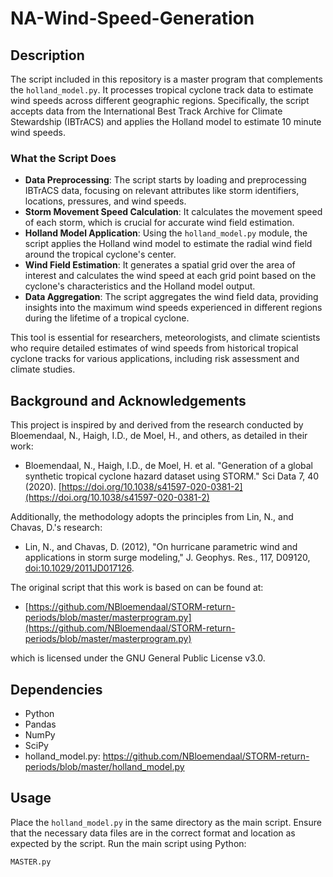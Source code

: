 # NA-Wind-Speed-Generation

## Description

The script included in this repository is a master program that complements the `holland_model.py`. It processes tropical cyclone track data to estimate wind speeds across different geographic regions. Specifically, the script accepts data from the International Best Track Archive for Climate Stewardship (IBTrACS) and applies the Holland model to estimate 10 minute wind speeds.

### What the Script Does

- **Data Preprocessing**: The script starts by loading and preprocessing IBTrACS data, focusing on relevant attributes like storm identifiers, locations, pressures, and wind speeds.
- **Storm Movement Speed Calculation**: It calculates the movement speed of each storm, which is crucial for accurate wind field estimation.
- **Holland Model Application**: Using the `holland_model.py` module, the script applies the Holland wind model to estimate the radial wind field around the tropical cyclone's center.
- **Wind Field Estimation**: It generates a spatial grid over the area of interest and calculates the wind speed at each grid point based on the cyclone's characteristics and the Holland model output.
- **Data Aggregation**: The script aggregates the wind field data, providing insights into the maximum wind speeds experienced in different regions during the lifetime of a tropical cyclone.

This tool is essential for researchers, meteorologists, and climate scientists who require detailed estimates of wind speeds from historical tropical cyclone tracks for various applications, including risk assessment and climate studies.

## Background and Acknowledgements

This project is inspired by and derived from the research conducted by Bloemendaal, N., Haigh, I.D., de Moel, H., and others, as detailed in their work:

- Bloemendaal, N., Haigh, I.D., de Moel, H. et al. "Generation of a global synthetic tropical cyclone hazard dataset using STORM." Sci Data 7, 40 (2020). [https://doi.org/10.1038/s41597-020-0381-2](https://doi.org/10.1038/s41597-020-0381-2)

Additionally, the methodology adopts the principles from Lin, N., and Chavas, D.'s research:

- Lin, N., and Chavas, D. (2012), "On hurricane parametric wind and applications in storm surge modeling," J. Geophys. Res., 117, D09120, [doi:10.1029/2011JD017126](https://doi.org/10.1029/2011JD017126).

The original script that this work is based on can be found at:

- [https://github.com/NBloemendaal/STORM-return-periods/blob/master/masterprogram.py](https://github.com/NBloemendaal/STORM-return-periods/blob/master/masterprogram.py)

which is licensed under the GNU General Public License v3.0.

## Dependencies

- Python
- Pandas
- NumPy
- SciPy
- holland_model.py: https://github.com/NBloemendaal/STORM-return-periods/blob/master/holland_model.py 

## Usage

Place the `holland_model.py` in the same directory as the main script. Ensure that the necessary data files are in the correct format and location as expected by the script. Run the main script using Python:

```bash
MASTER.py
